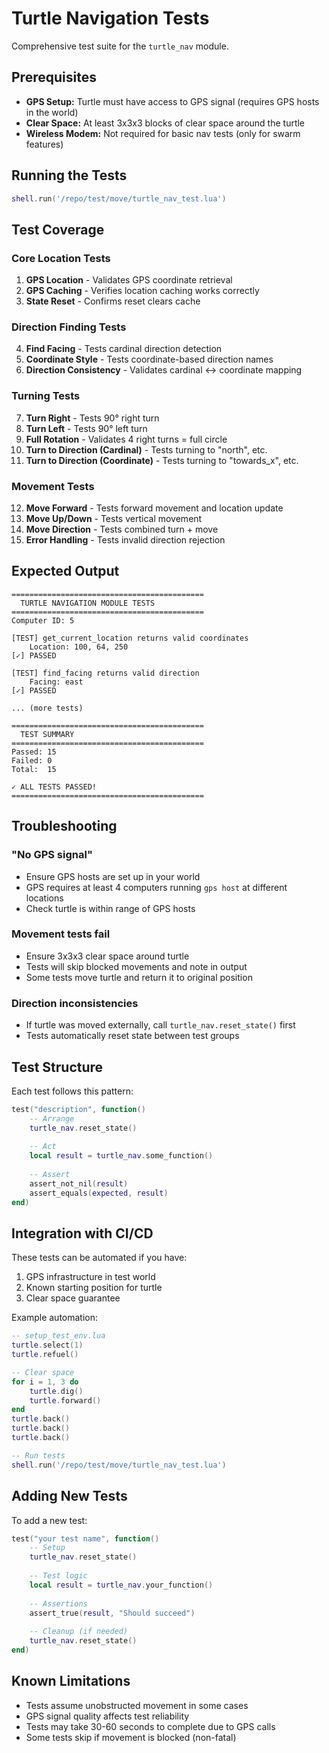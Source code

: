 # Turtle Navigation Tests

Comprehensive test suite for the `turtle_nav` module.

## Prerequisites

- **GPS Setup:** Turtle must have access to GPS signal (requires GPS hosts in the world)
- **Clear Space:** At least 3x3x3 blocks of clear space around the turtle
- **Wireless Modem:** Not required for basic nav tests (only for swarm features)

## Running the Tests

```lua
shell.run('/repo/test/move/turtle_nav_test.lua')
```

## Test Coverage

### Core Location Tests
1. **GPS Location** - Validates GPS coordinate retrieval
2. **GPS Caching** - Verifies location caching works correctly
3. **State Reset** - Confirms reset clears cache

### Direction Finding Tests
4. **Find Facing** - Tests cardinal direction detection
5. **Coordinate Style** - Tests coordinate-based direction names
6. **Direction Consistency** - Validates cardinal ↔ coordinate mapping

### Turning Tests
7. **Turn Right** - Tests 90° right turn
8. **Turn Left** - Tests 90° left turn  
9. **Full Rotation** - Validates 4 right turns = full circle
10. **Turn to Direction (Cardinal)** - Tests turning to "north", etc.
11. **Turn to Direction (Coordinate)** - Tests turning to "towards_x", etc.

### Movement Tests
12. **Move Forward** - Tests forward movement and location update
13. **Move Up/Down** - Tests vertical movement
14. **Move Direction** - Tests combined turn + move
15. **Error Handling** - Tests invalid direction rejection

## Expected Output

```
===========================================
  TURTLE NAVIGATION MODULE TESTS
===========================================
Computer ID: 5

[TEST] get_current_location returns valid coordinates
    Location: 100, 64, 250
[✓] PASSED

[TEST] find_facing returns valid direction
    Facing: east
[✓] PASSED

... (more tests)

===========================================
  TEST SUMMARY
===========================================
Passed: 15
Failed: 0
Total:  15

✓ ALL TESTS PASSED!
===========================================
```

## Troubleshooting

### "No GPS signal"
- Ensure GPS hosts are set up in your world
- GPS requires at least 4 computers running `gps host` at different locations
- Check turtle is within range of GPS hosts

### Movement tests fail
- Ensure 3x3x3 clear space around turtle
- Tests will skip blocked movements and note in output
- Some tests move turtle and return it to original position

### Direction inconsistencies
- If turtle was moved externally, call `turtle_nav.reset_state()` first
- Tests automatically reset state between test groups

## Test Structure

Each test follows this pattern:
```lua
test("description", function()
    -- Arrange
    turtle_nav.reset_state()
    
    -- Act
    local result = turtle_nav.some_function()
    
    -- Assert
    assert_not_nil(result)
    assert_equals(expected, result)
end)
```

## Integration with CI/CD

These tests can be automated if you have:
1. GPS infrastructure in test world
2. Known starting position for turtle
3. Clear space guarantee

Example automation:
```lua
-- setup_test_env.lua
turtle.select(1)
turtle.refuel()

-- Clear space
for i = 1, 3 do
    turtle.dig()
    turtle.forward()
end
turtle.back()
turtle.back()
turtle.back()

-- Run tests
shell.run('/repo/test/move/turtle_nav_test.lua')
```

## Adding New Tests

To add a new test:

```lua
test("your test name", function()
    -- Setup
    turtle_nav.reset_state()
    
    -- Test logic
    local result = turtle_nav.your_function()
    
    -- Assertions
    assert_true(result, "Should succeed")
    
    -- Cleanup (if needed)
    turtle_nav.reset_state()
end)
```

## Known Limitations

- Tests assume unobstructed movement in some cases
- GPS signal quality affects test reliability
- Tests may take 30-60 seconds to complete due to GPS calls
- Some tests skip if movement is blocked (non-fatal)

